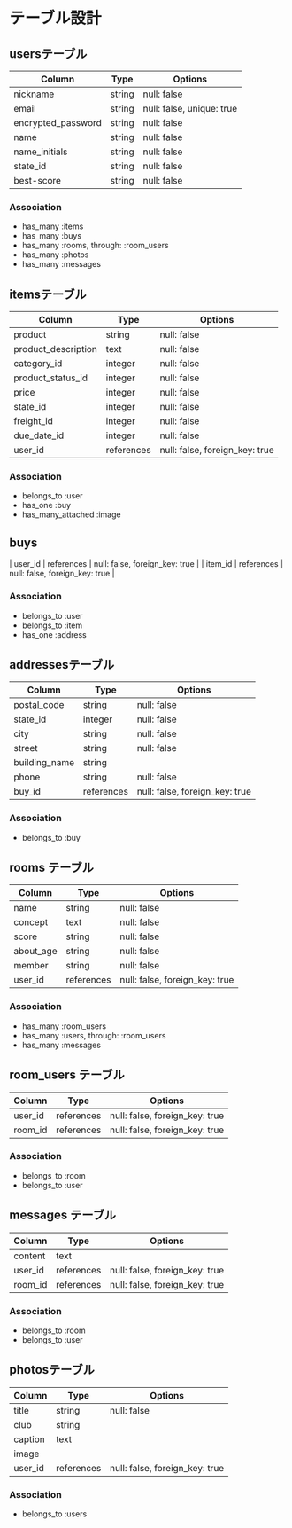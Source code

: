 # テーブル設計

## usersテーブル

| Column              | Type   | Options                   |
| ------------------- | ------ | ------------------------- |
| nickname            | string | null: false               |
| email               | string | null: false, unique: true |
| encrypted_password  | string | null: false               |
| name                | string | null: false               |
| name_initials       | string | null: false               |
| state_id            | string | null: false               |
| best-score          | string | null: false               |

### Association
- has_many :items
- has_many :buys
- has_many :rooms, through: :room_users
- has_many :photos
- has_many :messages


## itemsテーブル

| Column              | Type       | Options     |
| ------------------- | -----------| ----------- |
| product             | string     | null: false |
| product_description | text       | null: false |
| category_id         | integer    | null: false |
| product_status_id   | integer    | null: false |
| price               | integer    | null: false |
| state_id            | integer    | null: false |
| freight_id          | integer    | null: false |
| due_date_id         | integer    | null: false |
| user_id             | references | null: false, foreign_key: true |

### Association
- belongs_to :user
- has_one :buy
- has_many_attached :image


## buys
| user_id             | references | null: false, foreign_key: true |
| item_id             | references | null: false, foreign_key: true |


### Association

- belongs_to :user
- belongs_to :item
- has_one :address


## addressesテーブル

| Column              | Type       | Options     |
| ------------------- | -----------| ----------- |
| postal_code         | string     | null: false |
| state_id            | integer    | null: false |
| city                | string     | null: false |
| street              | string     | null: false |
| building_name       | string     |             |
| phone               | string     | null: false |
| buy_id              | references | null: false, foreign_key: true |

### Association

- belongs_to :buy

## rooms テーブル

| Column    | Type   | Options     |
| --------- | ------ | ----------- |
| name      | string | null: false |
| concept   | text   | null: false |
| score     | string | null: false |
| about_age | string | null: false |
| member    | string | null: false |
| user_id   | references | null: false, foreign_key: true |

### Association

- has_many :room_users
- has_many :users, through: :room_users
- has_many :messages

## room_users テーブル

| Column    | Type       | Options                        |
| --------- | ---------- | ------------------------------ |
| user_id   | references | null: false, foreign_key: true |
| room_id   | references | null: false, foreign_key: true |

### Association

- belongs_to :room
- belongs_to :user

## messages テーブル

| Column    | Type       | Options                        |
| --------- | ---------- | ------------------------------ |
| content   | text     |                                |
| user_id   | references | null: false, foreign_key: true |
| room_id   | references | null: false, foreign_key: true |

### Association

- belongs_to :room
- belongs_to :user

## photosテーブル

| Column             | Type       | Options                        |
| ------------------ | ------     | ------------------------------ |
| title              | string     | null: false                    |
| club               | string     |                                |
| caption            | text       |                                |
| image              |            |                                |
| user_id            | references | null: false, foreign_key: true |

### Association

- belongs_to :users